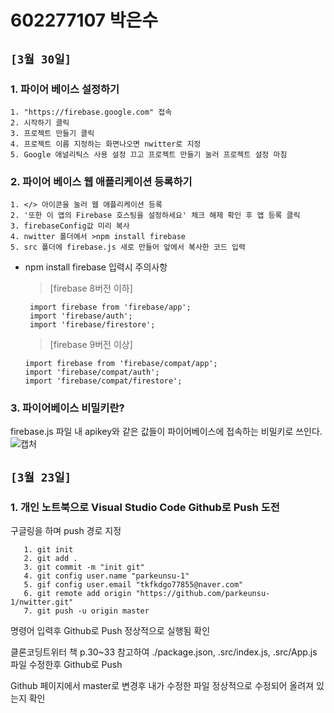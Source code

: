 # 602277107 박은수


## `[3월 30일]`
### 1. 파이어 베이스 설정하기
```
1. "https://firebase.google.com" 접속
2. 시작하기 클릭
3. 프로젝트 만들기 클릭
4. 프로젝트 이름 지정하는 화면나오면 nwitter로 지정
5. Google 애널리틱스 사용 설정 끄고 프로젝트 만들기 눌러 프로젝트 설정 마침
```
### 2. 파이어 베이스 웹 애플리케이션 등록하기
```
1. </> 아이콘을 눌러 웹 애플리케이션 등록
2. '또한 이 앱의 Firebase 호스팅을 설정하세요' 체크 해제 확인 후 앱 등록 클릭
3. firebaseConfig값 미리 복사
4. nwitter 폴더에서 >npm install firebase
5. src 폴더에 firebase.js 새로 만들어 앞에서 복사한 코드 입력
```
  * npm install firebase 입력시 주의사항
    > [firebase 8버전 이하]
     ``` 
      import firebase from 'firebase/app';
      import 'firebase/auth';
      import 'firebase/firestore';
      ```

    > [firebase 9버전 이상]
      ```
      import firebase from 'firebase/compat/app';
      import 'firebase/compat/auth';
      import 'firebase/compat/firestore';
      ```
### 3. 파이어베이스 비밀키란?

firebase.js 파일 내 apikey와 같은 값들이 파이어베이스에 접속하는 비밀키로 쓰인다.
![캡처](https://user-images.githubusercontent.com/100770547/161374155-89196816-3273-45f2-b3e5-5930a7f31f4d.PNG)

## `[3월 23일]`
### 1. 개인 노트북으로 Visual Studio Code Github로 Push 도전
구글링을 하며 push 경로 지정
```
   1. git init
   2. git add .
   3. git commit -m "init git"
   4. git config user.name "parkeunsu-1"
   5. gif config user.email "tkfkdgo77855@naver.com"
   6. git remote add origin "https://github.com/parkeunsu-1/nwitter.git"
   7. git push -u origin master
   ```

명령어 입력후 Github로 Push 정상적으로 실행됨 확인

클론코딩트위터 책 p.30~33 참고하여 ./package.json, .src/index.js, .src/App.js 파일 수정한후 Github로 Push

Github 페이지에서 master로 변경후 내가 수정한 파일 정상적으로 수정되어 올려져 있는지 확인
